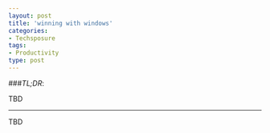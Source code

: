 ```yaml
---
layout: post
title: 'winning with windows'
categories:
- Techsposure
tags:
- Productivity
type: post
---
```


###*TL;DR*:

TBD

---

TBD

